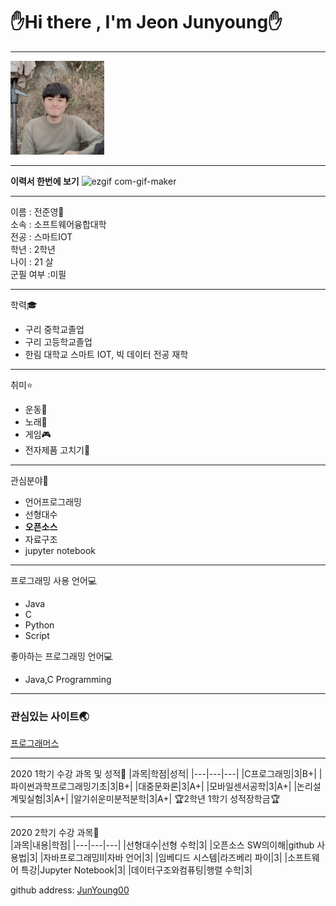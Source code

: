  # :raised_hand:Hi there , I'm Jeon Junyoung:raised_hand:
---
<img src=JJY.jpg height=150 widht=150>

---
**이력서 한번에 보기**
![ezgif com-gif-maker](https://user-images.githubusercontent.com/71204818/97970718-4b2f6880-1e05-11eb-98bf-e964729e25ff.gif)

---
이름 : 전준영:boy:    
소속 : 소프트웨어융합대학    
전공 : 스마트IOT    
학년 : 2학년    
나이 : 21 살      
군필 여부 :미필   

---
학력:mortar_board:    
* 구리 중학교졸업   
* 구리 고등학교졸업   
* 한림 대학교 스마트 IOT, 빅 데이터 전공 재학

---
취미:star: 
* 운동:muscle:    
* 노래:microphone:   
* 게임:video_game:   
* 전자제품 고치기:hammer:   

---
관심분야:book:
* 언어프로그래밍
* 선형대수
* **오픈소스**
* 자료구조
* jupyter notebook

---
프로그래밍 사용 언어:computer:
* Java
* C
* Python
* Script

좋아하는 프로그래밍 언어:computer:  
* Java,C Programming

---
### 관심있는 사이트:earth_asia:   
[프로그래머스][programmers]

-------
 2020 1학기 수강 과목 및 성적:memo: 
 |과목|학점|성적|
 |---|---|---|
 |C프로그래밍|3|B+|
 |파이썬과학프로그래밍기초|3|B+|
 |대중문화론|3|A+|
 |모바일센서공학|3|A+|
 |논리설계및실험|3|A+| 
 |알기쉬운미분적분학|3|A+|
:trophy:2학년 1학기 성적장학금:trophy:    

--------
 2020 2학기 수강 과목:memo:  
 |과목|내용|학점|
 |---|---|---|
 |선형대수|선형 수학|3|
 |오픈소스 SW의이해|github 사용법|3|
 |자바프로그래밍II|자바 언어|3|
 |임베디드 시스템|라즈베리 파이|3|
 |소프트웨어 특강|Jupyter Notebook|3|
 |데이터구조와컴퓨팅|행렬 수학|3|
 
github address: [JunYoung00][github] 

[github]:http://github.com/Junyoung00
[programmers]:https://programmers.co.kr/
